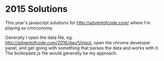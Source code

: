 # 2015 Solutions

This year's javascript solutions for http://adventofcode.com/ where I'm playing as cmcconomy.

Generally I open the data file, eg. http://adventofcode.com/2016/day/1/input, open the chrome developer panel, and get going with something that parses the data and works with it. The boilerplate.js file would generally be my approach.
